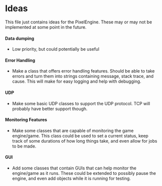 # Ideas

This file just contains ideas for the PixelEngine. These may or may not be implemented at some point in the future.

#### Data dumping

- Low priority, but could potentially be useful

#### Error Handling

- Make a class that offers error handling features. Should be able to take errors and turn them into strings containing message, stack trace, and cause. This will make for easy logging and help with debugging.

#### UDP

- Make some basic UDP classes to support the UDP protocol. TCP will probably have better support though.

#### Monitoring Features

- Make some classes that are capable of monitoring the game engine/game. This class could be used to set a current status, keep track of some durations of how long things take, and even allow for jobs to be made.

#### GUI

- Add some classes that contain GUIs that can help monitor the engine/game as it runs. These could be extended to possibly pause the engine, and even add objects while it is running for testing.
